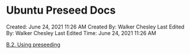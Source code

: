 # Ubuntu Preseed Docs

Created: June 24, 2021 11:26 AM
Created By: Walker Chesley
Last Edited By: Walker Chesley
Last Edited Time: June 24, 2021 11:26 AM

[B.2. Using preseeding](https://help.ubuntu.com/lts/installation-guide/s390x/apbs02.html)